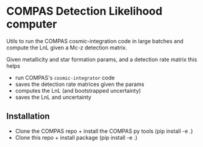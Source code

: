 # COMPAS Detection Likelihood computer
Utils to run the COMPAS cosmic-integration code in large batches and compute the LnL given a Mc-z detection matrix.

Given metallicity and star formation params, and a detection rate matrix this helps 
- run COMPAS's `cosmic-integrator` code
- saves the detection rate matrices given the params
- computes the LnL (and bootstrapped uncertainty)
- saves the LnL and uncertainty

## Installation
- Clone the COMPAS repo + install the COMPAS py tools (pip install -e .)
- Clone this  repo + install package (pip install -e .)


